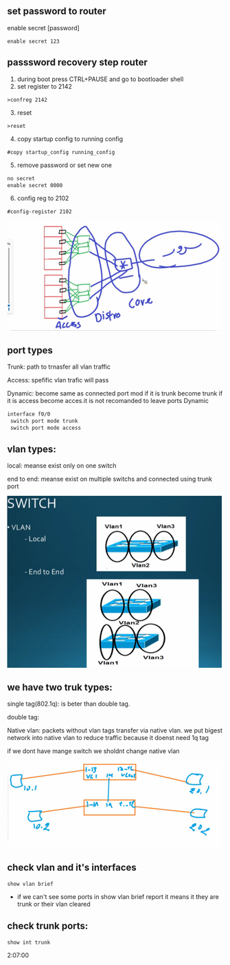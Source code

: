## set password to router

enable secret [password]
```
enable secret 123
```
## passsword recovery step router

1. during boot press CTRL+PAUSE and go to bootloader shell
2. set register to 2142
```
>confreg 2142
```
3. reset
```
>reset
```  
4. copy startup config to running config
```
#copy startup_config running_config
```
5. remove password or set new one
```
no secret
enable secret 0000
``` 
6. config reg to 2102
```
#config-register 2102
```
<a href="link"><img src="https://github.com/amin-amani/CCNA/blob/main/200-301-Tra2210_9/3layer.PNG" alt="CCNA ||" width="500"/></a>
## port types

Trunk: path to trnasfer all vlan traffic

Access: spefific vlan trafic will pass

Dynamic: become same as connected port mod if it is trunk become trunk if it is access become acces.it is not recomanded to leave ports Dynamic

```
interface f0/0
 switch port mode trunk
 switch port mode access
``` 

## vlan types:

local: meanse exist only on one switch

end to end: meanse exist on multiple switchs and connected using trunk port

<a href="link"><img src="https://github.com/amin-amani/CCNA/blob/main/200-301-Tra2210_9/vlantypes.PNG" alt="CCNA ||" width="500"/></a>

## we have two truk types:

single tag(802.1q): is beter than double tag.

double tag:


Native vlan: packets without vlan tags transfer via native vlan. we put bigest network into native vlan to reduce traffic because it doenst need 1q tag

if we dont have mange switch we sholdnt change native vlan


<a href="link"><img src="https://github.com/amin-amani/CCNA/blob/main/200-301-Tra2210_9/ex1-scenario.PNG" alt="CCNA ||" width="500"/></a>

## check vlan and it's interfaces

```
show vlan brief
```

* if we can't see some ports in show vlan brief report it means it they are trunk or their vlan cleared 

## check trunk ports: 

```
show int trunk 
```





  
2:07:00
